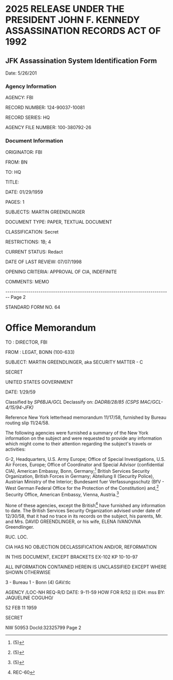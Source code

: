 # 2025 RELEASE UNDER THE PRESIDENT JOHN F. KENNEDY ASSASSINATION RECORDS ACT OF 1992
## JFK Assassination System Identification Form
Date: 5/26/201

### Agency Information

AGENCY: FBI

RECORD NUMBER: 124-90037-10081

RECORD SERIES: HQ

AGENCY FILE NUMBER: 100-380792-26

### Document Information

ORIGINATOR: FBI

FROM: BN

TO: HQ

TITLE:

DATE: 01/29/1959

PAGES: 1

SUBJECTS: MARTIN GREENDLINGER

DOCUMENT TYPE: PAPER, TEXTUAL DOCUMENT

CLASSIFICATION: Secret

RESTRICTIONS: 1B; 4

CURRENT STATUS: Redact

DATE OF LAST REVIEW: 07/07/1998

OPENING CRITERIA: APPROVAL OF CIA, INDEFINITE

COMMENTS: MEMO

-------------------------------------------------------------------------------- Page 2

STANDARD FORM NO. 64

# Office Memorandum

TO : DIRECTOR, FBI

FROM : LEGAT, BONN (100-633)

SUBJECT: MARTIN GREENDLINGER, aka
SECURITY MATTER - C

SECRET

UNITED STATES GOVERNMENT

DATE: 1/29/59

Classified by *SP6BJA/GCL*
Declassify on: *DADR8/28/85*
*(CSPS MAC/GCL-4/15/94-JFK)*

Reference New York letterhead memorandum 11/17/58, furnished by Bureau routing slip 11/24/58.

The following agencies were furnished a summary of the New York information on the subject and were requested to provide any information which might come to their attention regarding the subject's travels or activities:

G-2, Headquarters, U.S. Army Europe;
Office of Special Investigations, U.S. Air Forces, Europe;
Office of Coordinator and Special Advisor (confidential CIA),
American Embassy, Bonn, Germany;[^1]
British Services Security Organization, British Forces in Germany;
Abteilung II (Security Police), Austrian Ministry of the Interior;
Bundesamt fuer Verfassungsschutz (BfV - West German Federal Office for the Protection of the Constitution) and,[^2]
Security Office, American Embassy, Vienna, Austria.[^3]

None of these agencies, except the British[^4] have furnished any information to date. The British Services Security Organization advised under date of 12/30/58, that it had no trace in its records on the subject, his parents, Mr. and Mrs. DAVID GREENDLINGER, or his wife, ELENA IVANOVNA Greendlinger.

RUC. LOC.

CIA HAS NO OBJECTION
DECLASSIFICATION AND/OR,
REFORMATION

IN THIS DOCUMENT, EXCEPT BRACKETS
EX-102 KP 10-10-97

ALL INFORMATION CONTAINED
HEREIN IS UNCLASSIFIED
EXCEPT WHERE SHOWN
OTHERWISE

3 - Bureau
1 - Bonn
(4) GAV:tlc

AGENCY /LOC-NH
REQ-R/D
DATE: 9-11-59
HOW FOR R/52 (i)
IDH: mss
BY: JAQUELINE COGUHO/

52 FEB 11 1959

SECRET

NW 50953 DocId:32325799 Page 2

[^1]: (5)
[^2]: (5)
[^3]: (5)
[^4]: REC-60
